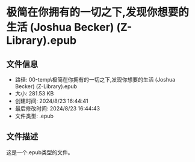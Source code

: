 ﻿# 极简在你拥有的一切之下,发现你想要的生活 (Joshua Becker) (Z-Library).epub

## 文件信息
- 路径: 00-temp\极简在你拥有的一切之下,发现你想要的生活 (Joshua Becker) (Z-Library).epub
- 大小: 281.53 KB
- 创建时间: 2024/8/23 16:44:41
- 最后修改时间: 2024/8/23 16:44:43
- 文件类型: .epub

## 文件描述
这是一个.epub类型的文件。

